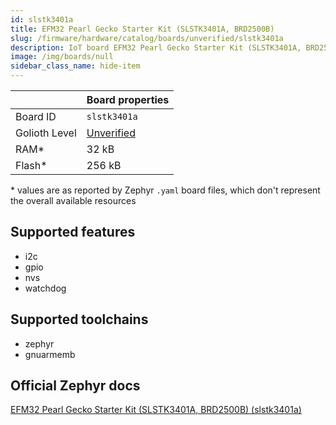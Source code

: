 ```yaml
---
id: slstk3401a
title: EFM32 Pearl Gecko Starter Kit (SLSTK3401A, BRD2500B)
slug: /firmware/hardware/catalog/boards/unverified/slstk3401a
description: IoT board EFM32 Pearl Gecko Starter Kit (SLSTK3401A, BRD2500B), compatible with Golioth at unverified level.
image: /img/boards/null
sidebar_class_name: hide-item
---
```


[//]: # (This is an auto-generated file, do not edit! Changes to it will be lost upon re-generation)



|                | Board properties     |
| -------------  | -------------------- |
| Board ID       | `slstk3401a` |
| Golioth Level  | [Unverified](/firmware/hardware#unverified-boards) |
| RAM*           | 32 kB |
| Flash*         | 256 kB |

\* values are as reported by Zephyr `.yaml` board files, which don't represent the overall available resources



## Supported features

* i2c
* gpio
* nvs
* watchdog

## Supported toolchains

* zephyr
* gnuarmemb

## Official Zephyr docs

[EFM32 Pearl Gecko Starter Kit (SLSTK3401A, BRD2500B) (slstk3401a)](https://docs.zephyrproject.org/latest/boards/silabs/starter_kits/slstk3401a/doc/index.html)
